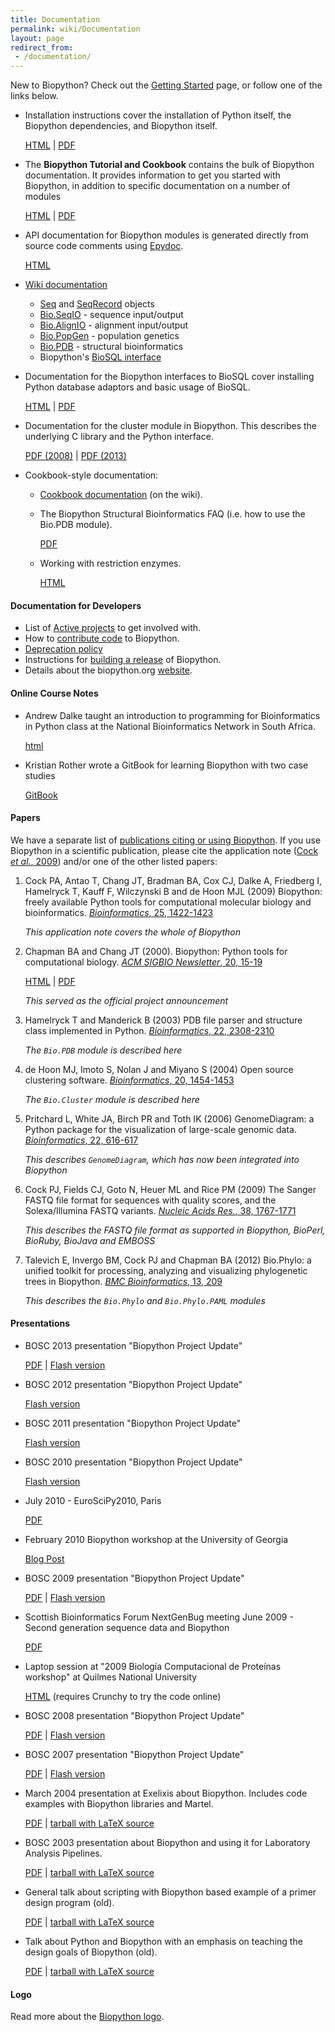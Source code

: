 ```yaml
---
title: Documentation
permalink: wiki/Documentation
layout: page
redirect_from:
 - /documentation/
---
```


New to Biopython? Check out the [Getting
Started](Getting_Started "wikilink") page, or follow one of the links
below.

-   Installation instructions cover the installation of Python itself,
    the Biopython dependencies, and Biopython itself.

    [HTML](http://biopython.org/DIST/docs/install/Installation.html) |
    [PDF](http://biopython.org/DIST/docs/install/Installation.pdf)

-   The **Biopython Tutorial and Cookbook** contains the bulk of
    Biopython documentation. It provides information to get you started
    with Biopython, in addition to specific documentation on a number of
    modules

    [HTML](http://biopython.org/DIST/docs/tutorial/Tutorial.html) |
    [PDF](http://biopython.org/DIST/docs/tutorial/Tutorial.pdf)

-   API documentation for Biopython modules is generated directly from
    source code comments using [Epydoc](http://epydoc.sourceforge.net/).

    [HTML](http://biopython.org/DIST/docs/api)

-   [Wiki documentation](Category%3AWiki_Documentation "wikilink")
    -   [Seq](Seq "wikilink") and [SeqRecord](SeqRecord "wikilink")
        objects
    -   [Bio.SeqIO](SeqIO "wikilink") - sequence input/output
    -   [Bio.AlignIO](AlignIO "wikilink") - alignment input/output
    -   [Bio.PopGen](PopGen "wikilink") - population genetics
    -   [Bio.PDB](The_Biopython_Structural_Bioinformatics_FAQ "wikilink") -
        structural bioinformatics
    -   Biopython's [BioSQL interface](BioSQL "wikilink")

-   Documentation for the Biopython interfaces to BioSQL cover
    installing Python database adaptors and basic usage of BioSQL.

    [HTML](http://biopython.org/DIST/docs/biosql/python_biosql_basic.html)
    |
    [PDF](http://biopython.org/DIST/docs/biosql/python_biosql_basic.pdf)

-   Documentation for the cluster module in Biopython. This describes
    the underlying C library and the Python interface.

    [PDF (2008)](http://biopython.org/DIST/docs/cluster/cluster.pdf) |
    [PDF (2013)](http://bonsai.hgc.jp/~mdehoon/software/cluster/cluster.pdf)

-   Cookbook-style documentation:
    -   [Cookbook documentation](Category%3ACookbook "wikilink") (on
        the wiki).
    -   The Biopython Structural Bioinformatics FAQ (i.e. how to use the
        Bio.PDB module).

        [PDF](http://biopython.org/DIST/docs/tutorial/biopdb_faq.pdf)
    -   Working with restriction enzymes.

        [HTML](http://biopython.org/DIST/docs/cookbook/Restriction.html)

#### Documentation for Developers

-   List of [Active projects](Active_projects "wikilink") to get
    involved with.
-   How to [contribute code](Contributing "wikilink") to Biopython.
-   [Deprecation policy](Deprecation_policy "wikilink")
-   Instructions for [building a release](Building_a_release "wikilink")
    of Biopython.
-   Details about the biopython.org [website](https://github.com/biopython/biopython.github.io).

#### Online Course Notes

-   Andrew Dalke taught an introduction to programming for
    Bioinformatics in Python class at the National Bioinformatics
    Network in South Africa.

    [html](http://www.dalkescientific.com/writings/NBN/)

-   Kristian Rother wrote a GitBook for learning Biopython with two case studies

    [GitBook](https://www.gitbook.com/book/krother/biopython-tutorial/details)


#### Papers

We have a separate list of [publications citing or using
Biopython](Publications "wikilink"). If you use Biopython in a
scientific publication, please cite the application note
([Cock *et al.*, 2009](http://dx.doi.org/10.1093/bioinformatics/btp163))
and/or one of the other listed papers:

1.  Cock PA, Antao T, Chang JT, Bradman BA, Cox CJ, Dalke A, Friedberg I, Hamelryck T, Kauff F,
    Wilczynski B and de Hoon MJL (2009) Biopython: freely available Python tools for computational
    molecular biology and bioinformatics. [*Bioinformatics*, 25, 1422-1423](http://dx.doi.org/10.1093/bioinformatics/btp163)

    *This application note covers the whole of Biopython*

2.  Chapman BA and Chang JT (2000). Biopython: Python tools for computational biology.
    [*ACM SIGBIO Newsletter*, 20, 15-19](http://dx.doi.org/10.1145/360262.360268)

    [HTML](http://biopython.org/DIST/docs/acm/ACMbiopy.html)
    | [PDF](http://biopython.org/DIST/docs/acm/ACMbiopy.pdf)

    *This served as the official project announcement*

3.  Hamelryck T and Manderick B (2003) PDB file parser and structure class implemented in Python.
    [*Bioinformatics*, 22, 2308-2310](http://dx.doi.org/10.1093/bioinformatics/btg299)

    *The `Bio.PDB` module is described here*

4.  de Hoon MJ, Imoto S, Nolan J and Miyano S (2004) Open source clustering software.
    [*Bioinformatics*, 20, 1454-1453](http://dx.doi.org/10.1093/bioinformatics/bth078)

    *The `Bio.Cluster` module is described here*

5.  Pritchard L, White JA, Birch PR and Toth IK (2006) GenomeDiagram: a Python package for the
    visualization of large-scale genomic data. [*Bioinformatics*, 22, 616-617](http://dx.doi.org/10.1093/bioinformatics/btk021)

    *This describes `GenomeDiagram`, which has now been integrated into Biopython*

6.  Cock PJ, Fields CJ, Goto N, Heuer ML and Rice PM (2009) The Sanger FASTQ file format for sequences with
    quality scores, and the Solexa/Illumina FASTQ variants.
    [*Nucleic Acids Res.*, 38, 1767-1771](http://dx.doi.org/10.1093/nar/gkp1137)

    *This describes the FASTQ file format as supported in Biopython, BioPerl, BioRuby, BioJava and EMBOSS*

7.  Talevich E, Invergo BM, Cock PJ and Chapman BA (2012) Bio.Phylo: a unified toolkit for processing, analyzing
    and visualizing phylogenetic trees in Biopython.
    [*BMC Bioinformatics*, 13, 209](http://dx.doi.org/10.1186/1471-2105-13-209)

    *This describes the `Bio.Phylo` and `Bio.Phylo.PAML` modules*

#### Presentations

-   BOSC 2013 presentation "Biopython Project Update"

    [PDF](http://www.open-bio.org/bosc2013/day1/BOSC2013_Biopython_Update_-_Peter_Cock.pdf)
    | [Flash
    version](http://www.slideshare.net/pjacock/biopython-update-bosc2013/)

-   BOSC 2012 presentation "Biopython Project Update"

    [Flash
    version](http://www.slideshare.net/jandot/e-talevich-biopython-projectupdate)

-   BOSC 2011 presentation "Biopython Project Update"

    [Flash
    version](http://www.slideshare.net/bosc2011/talk6-biopython-bosc2011)

-   BOSC 2010 presentation "Biopython Project Update"

    [Flash
    version](http://www.slideshare.net/chapmanb/biopython-at-bosc-2010)

-   July 2010 - EuroSciPy2010, Paris

    [PDF](http://biopython.org/DIST/docs/presentations/Biopython_EuroSciPy2010.pdf)

-   February 2010 Biopython workshop at the University of Georgia

    [Blog Post](http://etalog.blogspot.com/2010/02/python-workshop-2-biopython.html)

-   BOSC 2009 presentation "Biopython Project Update"

    [PDF](http://biopython.org/DIST/docs/presentations/Biopython_BOSC_2009.pdf)
    | [Flash
    version](http://www.slideshare.net/bosc/cock-biopython-bosc2009)

-   Scottish Bioinformatics Forum NextGenBug meeting June 2009 - Second
    generation sequence data and Biopython

    [PDF](http://biopython.org/DIST/docs/presentations/Biopython_NextGenBUG_June2009.pdf)

-   Laptop session at "2009 Biología Computacional de Proteínas
    workshop" at Quilmes National University

    [HTML](http://www.bioinformatica.info/biopython/) (requires Crunchy
    to try the code online)

-   BOSC 2008 presentation "Biopython Project Update"

    [PDF](http://biopython.org/DIST/docs/presentations/Biopython_BOSC_2008.pdf)
    | [Flash
    version](http://www.slideshare.net/bosc_2008/antao-biopython-bosc2008/)

-   BOSC 2007 presentation "Biopython Project Update"

    [PDF](http://biopython.org/DIST/docs/presentations/Biopython_BOSC_2007.pdf)
    | [Flash version](http://www.slideshare.net/bosc/biopython)

-   March 2004 presentation at Exelixis about Biopython. Includes code
    examples with Biopython libraries and Martel.

    [PDF](http://biopython.org/DIST/docs/presentations/biopython_exelixis.pdf)
    | [tarball with LaTeX
    source](http://biopython.org/DIST/docs/presentations/biopython_exelixis.tar.gz)

-   BOSC 2003 presentation about Biopython and using it for Laboratory
    Analysis Pipelines.

    [PDF](http://biopython.org/DIST/docs/presentations/bosc_biopython.pdf)
    | [tarball with LaTeX
    source](http://biopython.org/DIST/docs/presentations/bosc_biopython.tar.gz)

-   General talk about scripting with Biopython based example of a
    primer design program (old).

    [PDF](http://biopython.org/DIST/docs/presentations/scripting.pdf) |
    [tarball with LaTeX
    source](http://biopython.org/DIST/docs/presentations/scripting.tar.gz)

-   Talk about Python and Biopython with an emphasis on teaching the
    design goals of Biopython (old).

    [PDF](http://biopython.org/DIST/docs/presentations/biopython.pdf) |
    [tarball with LaTeX
    source](http://biopython.org/DIST/docs/presentations/biopy_group.tar.gz)

#### Logo

Read more about the [Biopython logo](Logo "wikilink").
